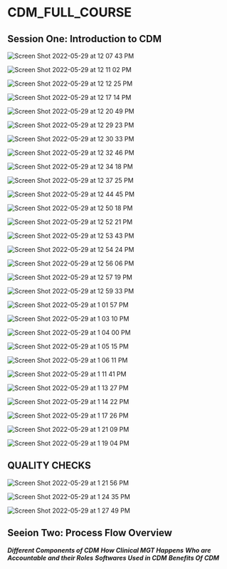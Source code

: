 
# CDM_FULL_COURSE

## Session One: Introduction to CDM

![Screen Shot 2022-05-29 at 12 07 43 PM](https://user-images.githubusercontent.com/99203797/170886262-cfecb98e-b623-4929-8398-8f2c080f37bf.png)

![Screen Shot 2022-05-29 at 12 11 02 PM](https://user-images.githubusercontent.com/99203797/170886301-1c51d544-5ffa-4912-82ed-17de3c82c8d8.png)

![Screen Shot 2022-05-29 at 12 12 25 PM](https://user-images.githubusercontent.com/99203797/170886324-1163ac6b-2dc9-44c3-8694-7cf14e18d43a.png)

![Screen Shot 2022-05-29 at 12 17 14 PM](https://user-images.githubusercontent.com/99203797/170886340-46c1d1a1-7fc2-41e9-a0e6-cf4e9ca1ff6e.png)

![Screen Shot 2022-05-29 at 12 20 49 PM](https://user-images.githubusercontent.com/99203797/170886343-35e0e102-7564-455c-8969-1939489ac1bc.png)

![Screen Shot 2022-05-29 at 12 29 23 PM](https://user-images.githubusercontent.com/99203797/170886348-ebb690d2-c140-4836-a53f-8e3440693e04.png)

![Screen Shot 2022-05-29 at 12 30 33 PM](https://user-images.githubusercontent.com/99203797/170886351-bd1f68e0-f834-42d1-9fa3-0cc8843bd4b9.png)

![Screen Shot 2022-05-29 at 12 32 46 PM](https://user-images.githubusercontent.com/99203797/170886355-79477c13-9e3f-4ab8-8a70-5ecba8598d82.png)

![Screen Shot 2022-05-29 at 12 34 18 PM](https://user-images.githubusercontent.com/99203797/170886392-66c554c2-6a86-4519-a2a0-fe3a784cb458.png)

![Screen Shot 2022-05-29 at 12 37 25 PM](https://user-images.githubusercontent.com/99203797/170886404-52d46d25-c41a-4fd3-bbd8-da0e7f52a517.png)

![Screen Shot 2022-05-29 at 12 44 45 PM](https://user-images.githubusercontent.com/99203797/170886412-f7817521-2ecd-43d6-890d-2a57d09957bd.png)

![Screen Shot 2022-05-29 at 12 50 18 PM](https://user-images.githubusercontent.com/99203797/170886424-1ee39998-1d4b-41df-b7ce-c1602a59fc08.png)

![Screen Shot 2022-05-29 at 12 52 21 PM](https://user-images.githubusercontent.com/99203797/170886432-54a20ed6-cfe4-4bb0-87ae-153f4fffd898.png)

![Screen Shot 2022-05-29 at 12 53 43 PM](https://user-images.githubusercontent.com/99203797/170886439-9ad25cf2-f823-4a4c-9e97-a54252e37afd.png)


![Screen Shot 2022-05-29 at 12 54 24 PM](https://user-images.githubusercontent.com/99203797/170886459-00c26677-599a-42b8-b2f8-190ff4186c95.png)

![Screen Shot 2022-05-29 at 12 56 06 PM](https://user-images.githubusercontent.com/99203797/170886464-aa010da5-db68-46d8-be89-5e16c821c176.png)


![Screen Shot 2022-05-29 at 12 57 19 PM](https://user-images.githubusercontent.com/99203797/170886466-803bf174-1732-4f95-97ae-9665c4d168ff.png)


![Screen Shot 2022-05-29 at 12 59 33 PM](https://user-images.githubusercontent.com/99203797/170886471-dc23dec2-66a1-4f80-b3b6-413de56d63b1.png)


![Screen Shot 2022-05-29 at 1 01 57 PM](https://user-images.githubusercontent.com/99203797/170886474-04aabd7d-9347-415d-8ece-a3dd75af149b.png)


![Screen Shot 2022-05-29 at 1 03 10 PM](https://user-images.githubusercontent.com/99203797/170886478-38fae6c7-6c33-4c04-8984-82f5b6661aac.png)


![Screen Shot 2022-05-29 at 1 04 00 PM](https://user-images.githubusercontent.com/99203797/170886485-dcc83f3c-505e-49fd-83ab-40717c6168a4.png)


![Screen Shot 2022-05-29 at 1 05 15 PM](https://user-images.githubusercontent.com/99203797/170886491-7e0abfea-dbe3-4a29-8ae9-d58ba9953458.png)


![Screen Shot 2022-05-29 at 1 06 11 PM](https://user-images.githubusercontent.com/99203797/170886495-f5590667-f4c5-4986-87b2-74855ae98c34.png)


![Screen Shot 2022-05-29 at 1 11 41 PM](https://user-images.githubusercontent.com/99203797/170886499-77d69b24-19b2-4057-ad54-73b015e899c1.png)


![Screen Shot 2022-05-29 at 1 13 27 PM](https://user-images.githubusercontent.com/99203797/170886515-1d506e3d-4558-4522-807e-441b04915d24.png)


![Screen Shot 2022-05-29 at 1 14 22 PM](https://user-images.githubusercontent.com/99203797/170886522-326e5365-9e4a-49aa-bc97-30d809fc88ae.png)

![Screen Shot 2022-05-29 at 1 17 26 PM](https://user-images.githubusercontent.com/99203797/170886527-7b253b6a-3e43-456c-be77-207ac9e1a87d.png)

![Screen Shot 2022-05-29 at 1 21 09 PM](https://user-images.githubusercontent.com/99203797/170886533-28a3269c-880e-418d-8dc4-dafbee0fd13b.png)

![Screen Shot 2022-05-29 at 1 19 04 PM](https://user-images.githubusercontent.com/99203797/170886530-024ed59a-a7d4-44db-bfc4-c95c09fb282c.png)


## QUALITY CHECKS
![Screen Shot 2022-05-29 at 1 21 56 PM](https://user-images.githubusercontent.com/99203797/170886545-54f397db-6083-4fdc-8577-05f6cd89a863.png)


![Screen Shot 2022-05-29 at 1 24 35 PM](https://user-images.githubusercontent.com/99203797/170886548-8f55825f-7224-4eb3-b258-c931b3af4347.png)

![Screen Shot 2022-05-29 at 1 27 49 PM](https://user-images.githubusercontent.com/99203797/170886556-28461966-6453-4e55-bff1-273c2c7cbb2b.png)


## Seeion Two: Process Flow Overview

***Different Components of CDM***
***How Clinical MGT Happens***
***Who are Accountable and their Roles***
***Softwares Used in CDM***
***Benefits Of CDM***











